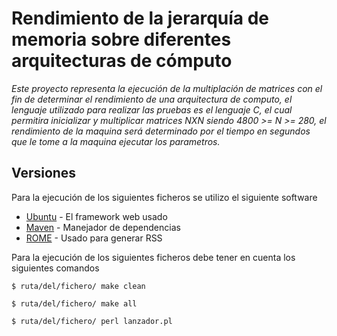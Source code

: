 # Rendimiento de la jerarquía de memoria sobre diferentes arquitecturas de cómputo

_Este proyecto representa la ejecución de la multiplación de matrices con el fin de determinar el rendimiento de una arquitectura de computo, el lenguaje utilizado para realizar las pruebas es el lenguaje C, el cual permitira inicializar y multiplicar matrices NXN siendo 4800 >= N >= 280, el rendimiento de la maquina será determinado por el tiempo en segundos que le tome a la maquina ejecutar los parametros._

## Versiones
Para la ejecución de los siguientes ficheros se utilizo el siguiente software
* [Ubuntu](http://www.dropwizard.io/1.0.2/docs/) - El framework web usado
* [Maven](https://maven.apache.org/) - Manejador de dependencias
* [ROME](https://rometools.github.io/rome/) - Usado para generar RSS

Para la ejecución de los siguientes ficheros debe tener en cuenta los siguientes comandos

```
$ ruta/del/fichero/ make clean
```
```
$ ruta/del/fichero/ make all
```
```
$ ruta/del/fichero/ perl lanzador.pl
```



